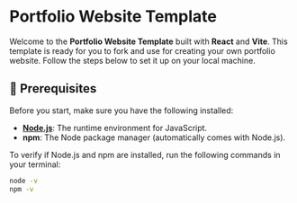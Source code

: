 # Portfolio Website Template

Welcome to the **Portfolio Website Template** built with **React** and **Vite**. This template is ready for you to fork and use for creating your own portfolio website. Follow the steps below to set it up on your local machine.

## 🚀 Prerequisites

Before you start, make sure you have the following installed:

- **[Node.js](https://nodejs.org/en/)**: The runtime environment for JavaScript.
- **npm**: The Node package manager (automatically comes with Node.js).

To verify if Node.js and npm are installed, run the following commands in your terminal:

```bash
node -v
npm -v
